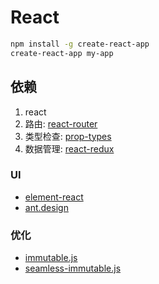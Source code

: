 # React

```bash
npm install -g create-react-app
create-react-app my-app
```

## 依赖

1. react
2. 路由: [react-router](https://github.com/ReactTraining/react-router)
3. 类型检查: [prop-types](https://github.com/facebook/prop-types)
4. 数据管理: [react-redux](https://github.com/reactjs/react-redux)

### UI

- [element-react](https://eleme.github.io/element-react/)
- [ant.design](https://ant.design/)

### 优化

- [immutable.js](https://github.com/facebook/immutable-js)
- [seamless-immutable.js](https://github.com/rtfeldman/seamless-immutable)
